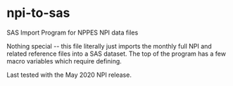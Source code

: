 # npi-to-sas
SAS Import Program for NPPES NPI data files

Nothing special -- this file literally just imports the monthly full NPI and related reference files into a SAS dataset. The top of the program has a few macro variables which require defining.

Last tested with the May 2020 NPI release.
